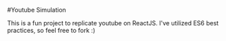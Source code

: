 #Youtube Simulation

This is a fun project to replicate youtube on ReactJS. I've utilized ES6 best practices, so feel free to fork :) 
